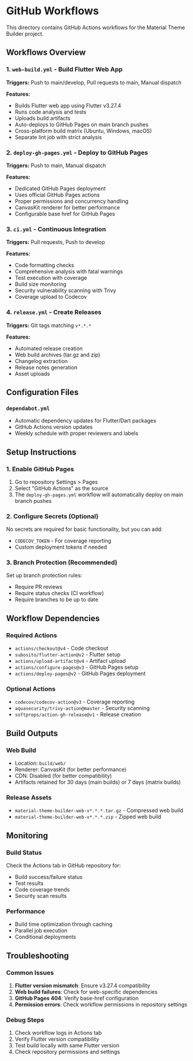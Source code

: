 # GitHub Workflows

This directory contains GitHub Actions workflows for the Material Theme Builder project.

## Workflows Overview

### 1. `web-build.yml` - Build Flutter Web App
**Triggers:** Push to main/develop, Pull requests to main, Manual dispatch

**Features:**
- Builds Flutter web app using Flutter v3.27.4
- Runs code analysis and tests
- Uploads build artifacts
- Auto-deploys to GitHub Pages on main branch pushes
- Cross-platform build matrix (Ubuntu, Windows, macOS)
- Separate lint job with strict analysis

### 2. `deploy-gh-pages.yml` - Deploy to GitHub Pages
**Triggers:** Push to main, Manual dispatch

**Features:**
- Dedicated GitHub Pages deployment
- Uses official GitHub Pages actions
- Proper permissions and concurrency handling
- CanvasKit renderer for better performance
- Configurable base href for GitHub Pages

### 3. `ci.yml` - Continuous Integration
**Triggers:** Pull requests, Push to develop

**Features:**
- Code formatting checks
- Comprehensive analysis with fatal warnings
- Test execution with coverage
- Build size monitoring
- Security vulnerability scanning with Trivy
- Coverage upload to Codecov

### 4. `release.yml` - Create Releases
**Triggers:** Git tags matching `v*.*.*`

**Features:**
- Automated release creation
- Web build archives (tar.gz and zip)
- Changelog extraction
- Release notes generation
- Asset uploads

## Configuration Files

### `dependabot.yml`
- Automatic dependency updates for Flutter/Dart packages
- GitHub Actions version updates
- Weekly schedule with proper reviewers and labels

## Setup Instructions

### 1. Enable GitHub Pages
1. Go to repository Settings > Pages
2. Select "GitHub Actions" as the source
3. The `deploy-gh-pages.yml` workflow will automatically deploy on main branch pushes

### 2. Configure Secrets (Optional)
No secrets are required for basic functionality, but you can add:
- `CODECOV_TOKEN` - For coverage reporting
- Custom deployment tokens if needed

### 3. Branch Protection (Recommended)
Set up branch protection rules:
- Require PR reviews
- Require status checks (CI workflow)
- Require branches to be up to date

## Workflow Dependencies

### Required Actions
- `actions/checkout@v4` - Code checkout
- `subosito/flutter-action@v2` - Flutter setup
- `actions/upload-artifact@v4` - Artifact upload
- `actions/configure-pages@v3` - GitHub Pages setup
- `actions/deploy-pages@v2` - GitHub Pages deployment

### Optional Actions
- `codecov/codecov-action@v3` - Coverage reporting
- `aquasecurity/trivy-action@master` - Security scanning
- `softprops/action-gh-release@v1` - Release creation

## Build Outputs

### Web Build
- Location: `build/web/`
- Renderer: CanvasKit (for better performance)
- CDN: Disabled (for better compatibility)
- Artifacts retained for 30 days (main builds) or 7 days (matrix builds)

### Release Assets
- `material-theme-builder-web-v*.*.*.tar.gz` - Compressed web build
- `material-theme-builder-web-v*.*.*.zip` - Zipped web build

## Monitoring

### Build Status
Check the Actions tab in GitHub repository for:
- Build success/failure status
- Test results
- Code coverage trends
- Security scan results

### Performance
- Build time optimization through caching
- Parallel job execution
- Conditional deployments

## Troubleshooting

### Common Issues
1. **Flutter version mismatch**: Ensure v3.27.4 compatibility
2. **Web build failures**: Check for web-specific dependencies
3. **GitHub Pages 404**: Verify base-href configuration
4. **Permission errors**: Check workflow permissions in repository settings

### Debug Steps
1. Check workflow logs in Actions tab
2. Verify Flutter version compatibility
3. Test build locally with same Flutter version
4. Check repository permissions and settings